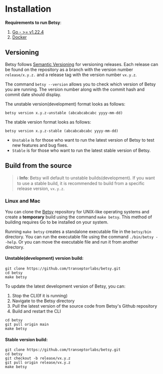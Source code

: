 # Installation

**Requirements to run Betsy**:
1. [Go - >= v1.22.4](https://go.dev/doc/install)
2. [Docker](https://docs.docker.com/engine/install)

## Versioning

Betsy follows [Semantic Versioning](https://semver.org/) for versioning releases. Each release can be found on the repository as a branch with the version number `release/x.y.z.` and a release tag with the version number `vx.y.z`.

The command `betsy --version` allows you to check which version of Betsy you are running. The version number along with the commit hash and commit date should display.

The unstable version(development) format looks as follows:
```shell    
betsy version x.y.z-unstable (abcabcabcabc yyyy-mm-dd)
```

The stable version format looks as follows:
```shell
betsy version x.y.z-stable (abcabcabcabc yyyy-mm-dd)
```

- `Unstable` is for those who want to run the latest version of Betsy to test new features and bug fixes.
- `Stable` is for those who want to run the latest stable version of Betsy.

## Build from the source

> ℹ️ **Info**: Betsy will default to unstable builds(development). If you want to use a stable build, it is recommended to build from a specific release version, `vx.y.z`.

### Linux and Mac

You can clone the [Betsy](https://github.com/transeptorlabs/betsy) repository for UNIX-like operating systems and create a **temporary** build using the command `make betsy`. This method of building requires Go to be installed on your system.

Running `make betsy` creates a standalone executable file in the `betsy/bin` directory. You can run the executable file using the command `./bin/betsy --help`. Or you can move the executable file and run it from another directory.

#### Unstable(development) version build:
```shell
git clone https://github.com/transeptorlabs/betsy.git
cd betsy
make betsy
```

To update the latest development version of Betsy, you can:
1. Stop the CLI(If it is running)
2. Navigate to the Betsy directory 
3. Pull the latest version of the source code from Betsy's Github repository 
4. Build and restart the CLI
   
```shell
cd betsy
git pull origin main
make betsy
```

#### Stable version build:
```shell
git clone https://github.com/transeptorlabs/betsy.git
cd betsy
git checkout -b release/vx.y.z
git pull origin release/vx.y.z
make betsy
```

